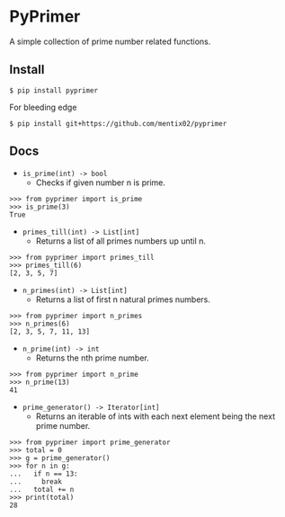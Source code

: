 # PyPrimer

A simple collection of prime number related functions.

## Install

```shell script
$ pip install pyprimer
```

For bleeding edge

```shell script
$ pip install git+https://github.com/mentix02/pyprimer
```

## Docs

+ `is_prime(int) -> bool`
    + Checks if given number n is prime.

```pydocstring
>>> from pyprimer import is_prime
>>> is_prime(3)
True
```

+ `primes_till(int) -> List[int]`
    + Returns a list of all primes numbers up until n.

```pydocstring
>>> from pyprimer import primes_till
>>> primes_till(6)
[2, 3, 5, 7]
```

+ `n_primes(int) -> List[int]`
    + Returns a list of first n natural primes numbers.

```pydocstring
>>> from pyprimer import n_primes
>>> n_primes(6)
[2, 3, 5, 7, 11, 13]
```

+ `n_prime(int) -> int`
    + Returns the nth prime number.

```pydocstring
>>> from pyprimer import n_prime
>>> n_prime(13)
41
```

+ `prime_generator() -> Iterator[int]`
    + Returns an iterable of ints with each next element being the next prime number.

```pydocstring
>>> from pyprimer import prime_generator
>>> total = 0
>>> g = prime_generator()
>>> for n in g:
...   if n == 13:
...     break
...   total += n
>>> print(total)
28
```

